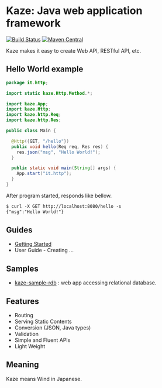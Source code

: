 # Kaze: Java web application framework
[![Build Status](https://travis-ci.org/mamorum/kaze.svg?branch=master)](https://travis-ci.org/mamorum/kaze)
[![Maven Central](https://maven-badges.herokuapp.com/maven-central/com.github.mamorum/kaze/badge.svg)](https://maven-badges.herokuapp.com/maven-central/com.github.mamorum/kaze)

Kaze makes it easy to create Web API, RESTful API, etc. 


## Hello World example
```java
package it.http;

import static kaze.Http.Method.*;

import kaze.App;
import kaze.Http;
import kaze.http.Req;
import kaze.http.Res;

public class Main {

  @Http({GET, "/hello"})
  public void hello(Req req, Res res) {
    res.json("msg", "Hello World!");
  }

  public static void main(String[] args) {
    App.start("it.http");
  }
}
```

After program started, responds like bellow.

```txt
$ curl -X GET http://localhost:8080/hello -s
{"msg":"Hello World!"}
```


## Guides
- [Getting Started](doc/getting-started.md)
- User Guide - Creating ...


## Samples
- [kaze-sample-rdb](https://github.com/mamorum/kaze-sample/tree/master/rdb) : web app accessing relational database.


## Features
- Routing
- Serving Static Contents
- Conversion (JSON, Java types)
- Validation
- Simple and Fluent APIs
- Light Weight


## Meaning
Kaze means Wind in Japanese.
